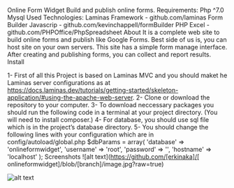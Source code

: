 Online Form Widget
Build and publish online forms.
Requirements:
Php  ^7.0
Mysql
Used Technologies:
Laminas Framework -  github.com/laminas
Form Builder Javascrip - github.com/kevinchappell/formBuilder
PHP Excel - github.com/PHPOffice/PhpSpreadsheet
About
It is a complete web site to build online forms and publish like Google Forms. Best side of us is, you can host site on your own servers. This site has a simple form manage interface.
After creating and publishing forms, you can collect and report results.
Install

1-	First of all this Project is based on Laminas MVC and you should maket he Laminas server configurations as at https://docs.laminas.dev/tutorials/getting-started/skeleton-application/#using-the-apache-web-server.
2-	Clone or download the repository to your computer. 
3-	To download neccessary packages you should run the following code in a terminal at your project directory. (You will need to install composer.)
4-	For database, you should use sql file which is in the project’s database directory.
5-	You should change the following lines with your configuration which are in config/autoload/global.php
$dbParams = array(
    'database' => 'onlineformwidget',
    'username' => 'root',
    'password' => '',
    'hostname' => 'localhost'
);
Screenshots
![alt text](https://github.com/[erkinaka]/[ onlineformwidget]/blob/[branch]/image.jpg?raw=true)

![alt text](https://github.com/[username]/[reponame]/blob/[main]/image.jpg?raw=true)


 


